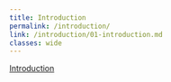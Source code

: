 ```yaml
---
title: Introduction
permalink: /introduction/
link: /introduction/01-introduction.md
classes: wide
---
```


[Introduction](/introduction/01-introduction/)